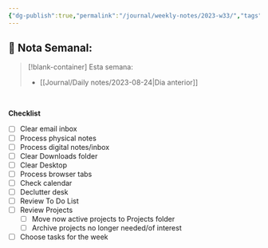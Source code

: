 ```yaml
---
{"dg-publish":true,"permalink":"/journal/weekly-notes/2023-w33/","tags":["Weekly"],"noteIcon":"","created":"2023-08-25T22:06:02.927-05:00","updated":"2023-08-25T22:06:04.813-05:00"}
---
```



## 📅 Nota Semanal:


> [!blank-container] Esta semana:
> - [[Journal/Daily notes/2023-08-24\|Dia anterior]]


<br>

**Checklist**
- [ ] Clear email inbox
- [ ] Process physical notes
- [ ] Process digital notes/inbox
- [ ] Clear Downloads folder
- [ ] Clear Desktop
- [ ] Process browser tabs
- [ ] Check calendar
- [ ] Declutter desk
- [ ] Review To Do List
- [ ] Review Projects
	- [ ] Move now active projects to Projects folder
	- [ ] Archive projects no longer needed/of interest
- [ ] Choose tasks for the week

<br>

